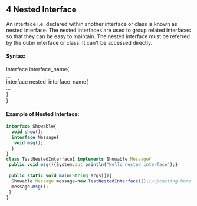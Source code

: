 ## 4 Nested Interface
An interface i.e. declared within another interface or class is known as nested interface.
The nested interfaces are used to group related interfaces so that they can be easy to maintain.
The nested interface must be referred by the outer interface or class. It can't be accessed directly.
#### Syntax:

interface interface_name{  
 ...  
 interface nested_interface_name{  
  ...  
 }  
}   
#### Example of Nested Interface:
```javascript
interface Showable{  
  void show();  
  interface Message{  
   void msg();  
  }  
}  
class TestNestedInterface1 implements Showable.Message{  
 public void msg(){System.out.println("Hello nested interface");}  
  
 public static void main(String args[]){  
  Showable.Message message=new TestNestedInterface1();//upcasting here  
  message.msg();  
 }  
}  
